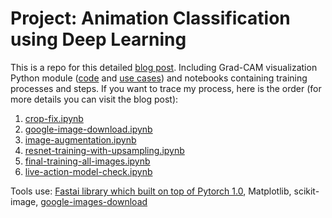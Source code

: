 # Project: Animation Classification using Deep Learning

This is a repo for this detailed [blog post](quantran.xyz/blog/building-an-image-classification-model-from-a-to-z/). Including Grad-CAM visualization Python module ([code](gradcam.py) and [use cases](gradcam-usecase.ipynb)) and notebooks containing training processes and steps. If you want to trace my process, here is the order (for more details you can visit the blog post):
1. [crop-fix.ipynb](crop-fix.ipynb)
2. [google-image-download.ipynb](google-image-download.ipynb)
3. [image-augmentation.ipynb](image-augmentation.ipynb)
4. [resnet-training-with-upsampling.ipynb](resnet-training-with-upsampling.ipynb)
5. [final-training-all-images.ipynb](final-training-all-images.ipynb)
6. [live-action-model-check.ipynb](live-action-model-check.ipynb)

Tools use: [Fastai library which built on top of Pytorch 1.0](https://github.com/fastai/fastai), Matplotlib, scikit-image, [google-images-download](https://github.com/hardikvasa/google-images-download)
